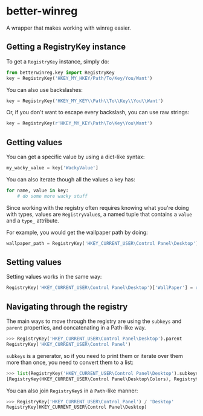 # better-winreg

A wrapper that makes working with winreg easier.

## Getting a RegistryKey instance

To get a `RegistryKey` instance, simply do:

```python
from betterwinreg.key import RegistryKey
key = RegistryKey('HKEY_MY_HKEY/Path/To/Key/You/Want')
```

You can also use backslashes:

```python
key = RegistryKey('HKEY_MY_KEY\\Path\\To\\Key\\You\\Want')
```

Or, if you don't want to escape every backslash, you can use raw strings:

```python
key = RegistryKey(r'HKEY_MY_KEY\Path\To\Key\You\Want')
```

## Getting values

You can get a specific value by using a dict-like syntax:

```python
my_wacky_value = key['WackyValue']
```

You can also iterate though all the values a key has:

```python
for name, value in key:
    # do some more wacky stuff
```

Since working with the registry often requires knowing what you're doing with types, values are `RegistryValue`s, a named tuple that contains a `value` and a `type_` attribute.

For example, you would get the wallpaper path by doing:

```python
wallpaper_path = RegistryKey('HKEY_CURRENT_USER\Control Panel\Desktop')['WallPaper']
```

## Setting values

Setting values works in the same way:

```python
RegistryKey('HKEY_CURRENT_USER\Control Panel\Desktop')['WallPaper'] = r'D:\Pictures\wallpaper.png'
```

## Navigating through the registry

The main ways to move through the registry are using the `subkeys` and `parent` properties, and concatenating in a Path-like way.

```python
>>> RegistryKey('HKEY_CURRENT_USER\Control Panel\Desktop').parent
RegistryKey('HKEY_CURRENT_USER\Control Panel')
```

`subkeys` is a generator, so if you need to print them or iterate over them more than once, you need to convert them to a list:

```python
>>> list(RegistryKey('HKEY_CURRENT_USER\Control Panel\Desktop').subkeys)
[RegistryKey(HKEY_CURRENT_USER\Control Panel\Desktop\Colors), RegistryKey(HKEY_CURRENT_USER\Control Panel\Desktop\WindowMetrics), RegistryKey(HKEY_CURRENT_USER\Control Panel\Desktop\MuiCached)]
```

You can also join `RegistryKey`s in a `Path`-like manner:

```python
>>> RegistryKey('HKEY_CURRENT_USER\Control Panel') / 'Desktop'
RegistryKey(HKEY_CURRENT_USER\Control Panel\Desktop)
```
